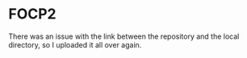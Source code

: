 # FOCP2

There was an issue with the link between the repository and the local directory, so I uploaded it all over again.
